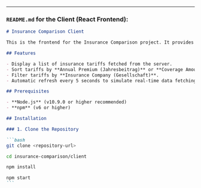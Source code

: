 ---

### `README.md` for the **Client** (React Frontend):

````md
# Insurance Comparison Client

This is the frontend for the Insurance Comparison project. It provides a user interface to display and interact with insurance tariff data fetched from the backend server.

## Features

- Display a list of insurance tariffs fetched from the server.
- Sort tariffs by **Annual Premium (Jahresbeitrag)** or **Coverage Amount (Deckungssumme)**.
- Filter tariffs by **Insurance Company (Gesellschaft)**.
- Automatic refresh every 5 seconds to simulate real-time data fetching.

## Prerequisites

- **Node.js** (v10.9.0 or higher recommended)
- **npm** (v6 or higher)

## Installation

### 1. Clone the Repository

```bash
git clone <repository-url>

cd insurance-comparison/client

npm install

npm start
```
````
